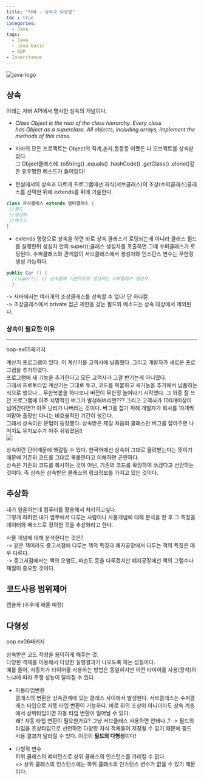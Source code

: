 ```yaml
---
title: "자바 - 상속과 다형성"
toc : true
categories:
  - Java
tags:
  - Java
  - Java basic
  - OOP
- Inheritance
---
```


![java-logo](https://user-images.githubusercontent.com/68311188/91867408-9797e400-ecae-11ea-846c-22adf8b1d152.jpg)

## 상속

아래는 자바 API에서 명시한 상속의 개념이다.
* *Class Object is the root of the class hierarchy. Every class has Object as a superclass. All objects, including arrays, implement the methods of this class.*

* 자바의 모든 프로젝트는 Object의 직계,손자,등등등 어쨌든 다 오브젝트를 상속받았다.  
그 Object클래스에 .toString() .equals() .hashCode() .getClass() .clone()같은 유우명한 메소드가 들어있다!

* 현실에서의 상속과 다르게 프로그램에선 자식(서브클래스)이 조상(수퍼클래스)클래스를 선택한 뒤에 extends를 뒤에 기술한다.
```java
class 자식클래스 extends 엄마클래스 {
 //필드
 //생성자
 //메소드
}
```
* extends 명령으로 상속을 하면 바로 상속 클래스가 로딩되는게 아니라 클래스 필드를 실행한뒤 생성자 안의 super();클래스 생성자를 호출하면 그때 수퍼클래스가 로딩된다. 수퍼클래스와 관계없이 서브클래스에서 생성자와 인스턴스 변수는 무한정 생성 가능하다.
```java
public Car () {
  //super(); // 상속할때 기본적으로 생성되는 수퍼클래스 생성자
  }
```

-> 자바에서는 여러개의 조상클래스를 상속할 수 없다! 단 하나뿐.  
-> 조상클래스에서 private 접근 제한을 갖는 필드와 메소드는 상속 대상에서 제외된다.

### 상속이 필요한 이유
-----------------------
oop-ex05패키지

계산기 프로그램이 있다. 이 계산기를 고객사에 납품했다. 그리고 개발자가 새로운 프로그램을 추가하였다.  
프로그램에 새 기능을 추가한다고 모든 고객사가 그걸 반기는게 아니였다.  
그래서 프로토타입 계산기는 그대로 두고, 코드를 복붙하고 새기능을 추가해서 납품하는 식으로 했으나... 무한복붙을 하다보니 버전이 무한정 늘어나기 시작했다. 그 와중 잘 쓰던 프로그램에 아주 치명적인 버그가 발생해버리면??? 그리고 고객사가 100개이상이 넘어간다면?! 아주 난리가 나버리는 것이다. 버그를 잡기 위해 개발자가 회사를 10개씩 떠맡아 출장만 다니는 비효율적인 기간이 생긴다.  
그래서 상속이란 문법이 등장했다. 상속받은 제일 처음의 클래스만 버그를 잡아주면 나머지도 유지보수가 아주 쉬워졌음!!  
![](https://images.velog.io/images/minseobcms/post/71e6c188-5160-4383-82df-f2cfb7444341/%EC%8A%A4%ED%81%AC%EB%A6%B0%EC%83%B7,%202020-08-11%2019-56-19.png)

상속이란 단어때문에 헷갈릴 수 있다. 한국어에선 상속이 그대로 물려받는다는 뜻이기 때문에 기존의 코드를 그대로 복붙한다고 이해하면 곤란하다.  
상속은 기존의 코드를 복사하는 것이 아닌, 기존의 코드를 확장하여 쓰겠다고 선언하는 것이다. 즉 상속은 상속받은 클래스의 링크정보를 가지고 있는 것이다.


## 추상화
내가 일을하는데 컴퓨터를 활용해서 처리하고싶다.  
그렇게 하려면 내가 업무에서 다루는 사람이나 사물개념에 대해 분석을 한 후 그 특징을 데이터와 메소드로 정의한 것을 추상화라고 한다.

사물 개념에 대해 분석한다는 것은?  
-> 같은 책이라도 중고서점에 다루는 책의 특징과 폐지공장에서 다루는 책의 특징은 매우 다르다.  
-> 중고서점에서는 책의 오염도, 파손도 등을 다루겠지만 폐지공장에선 책의 그램수나 재질이 중요할 것이다.


## 코드사용 범위제어

캡슐화 (추후에 배울 예정)

## 다형성 

oop ex06패키지 

상속받은 코드 작성을 용이하게 해주는 것.  
다양한 객체를 이용해서 다양한 실행결과가 나오도록 하는 성질이다.  
예를 들어, 자동차가 타이어를 사용하는 방법은 동일하지만 어떤 타이어를 사용(장착)하느냐에 따라 주행 성능이 달라질 수 있다.

* 자동타입변환  
클래스의 변환은 상속관계에 있는 클래스 사이에서 발생한다.   서브클래스는 수퍼클래스 타입으로 자동 타입 변환이 가능하다. 바로 위의 조상이 아니더라도 상속 계층에서 상위타입이면 자동 타입 변환이 일어날 수 있다.  
왜!! 자동 타입 변환이 필요한가요? 그냥 서브클래스 사용하면 안돼나..?
-> 필드의 타입을 조상타입으로 선언하면 다양한 자식 객체들이 저장될 수 있기 때문에 필드 사용 결과가 달라질 수 있다. 이것이 **필드의 다형성**이다!

* 다형적 변수  
하위 클래스의 레퍼런스로 상위 클래스의 인스턴스를 가리킬 수 없다.  
=> 상위 클래스의 인스턴스에는 하위 클래스의 인스턴스 변수가 없을 수 있기 때문이다.










